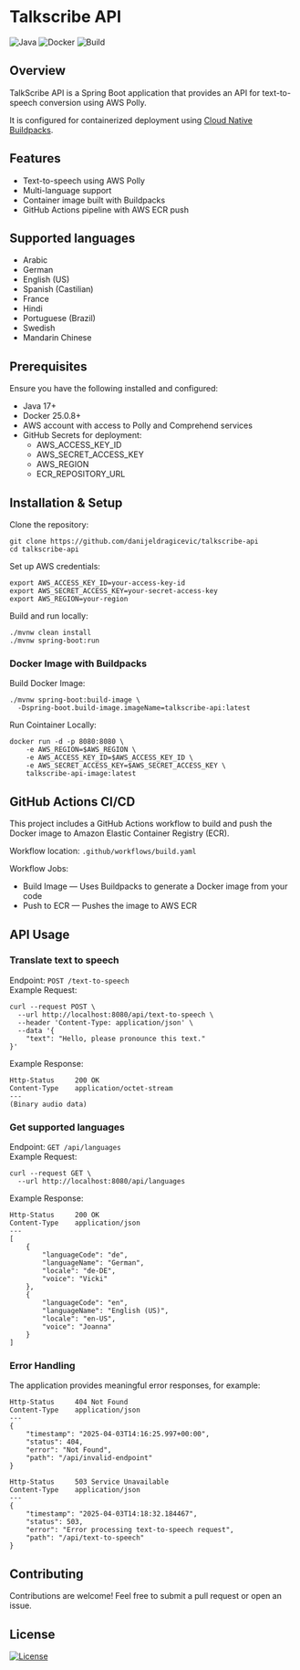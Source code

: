 # Talkscribe API
![Java](https://img.shields.io/badge/Java-17-blue)
![Docker](https://img.shields.io/badge/dockerized-yes-blue)
![Build](https://github.com/danijeldragicevic/talkscribe-api/actions/workflows/build.yaml/badge.svg)

## Overview
TalkScribe API is a Spring Boot application that provides an API for text-to-speech conversion using AWS Polly. <p> 
It is configured for containerized deployment using [Cloud Native Buildpacks](https://buildpacks.io/).

## Features
- Text-to-speech using AWS Polly
- Multi-language support
- Container image built with Buildpacks
- GitHub Actions pipeline with AWS ECR push

## Supported languages
- Arabic
- German
- English (US)
- Spanish (Castilian)
- France
- Hindi
- Portuguese (Brazil)
- Swedish
- Mandarin Chinese

## Prerequisites
Ensure you have the following installed and configured:
- Java 17+
- Docker 25.0.8+
- AWS account with access to Polly and Comprehend services
- GitHub Secrets for deployment:
  - AWS_ACCESS_KEY_ID 
  - AWS_SECRET_ACCESS_KEY 
  - AWS_REGION 
  - ECR_REPOSITORY_URL

## Installation & Setup
Clone the repository:
```commandline
git clone https://github.com/danijeldragicevic/talkscribe-api
cd talkscribe-api
```
Set up AWS credentials:
```commandline
export AWS_ACCESS_KEY_ID=your-access-key-id
export AWS_SECRET_ACCESS_KEY=your-secret-access-key
export AWS_REGION=your-region
```
Build and run locally:
```commandline
./mvnw clean install
./mvnw spring-boot:run
```
### Docker Image with Buildpacks
Build Docker Image:
```commandline
./mvnw spring-boot:build-image \
  -Dspring-boot.build-image.imageName=talkscribe-api:latest
```
Run Cointainer Locally:
```commandline
docker run -d -p 8080:8080 \ 
    -e AWS_REGION=$AWS_REGION \ 
    -e AWS_ACCESS_KEY_ID=$AWS_ACCESS_KEY_ID \ 
    -e AWS_SECRET_ACCESS_KEY=$AWS_SECRET_ACCESS_KEY \ 
    talkscribe-api-image:latest
```
## GitHub Actions CI/CD
This project includes a GitHub Actions workflow to build and push the Docker image to Amazon Elastic Container Registry (ECR). <p>
Workflow location: `.github/workflows/build.yaml`

Workflow Jobs:
- Build Image — Uses Buildpacks to generate a Docker image from your code
- Push to ECR — Pushes the image to AWS ECR

## API Usage
### Translate text to speech
Endpoint: `POST /text-to-speech` <br>
Example Request:    
```commandline
curl --request POST \
  --url http://localhost:8080/api/text-to-speech \
  --header 'Content-Type: application/json' \
  --data '{
	"text": "Hello, please pronounce this text."
}'
```
Example Response:
```commandline
Http-Status     200 OK
Content-Type    application/octet-stream
---
(Binary audio data)
```
### Get supported languages
Endpoint: `GET /api/languages` <br>
Example Request:
```commandline
curl --request GET \
  --url http://localhost:8080/api/languages
```
Example Response:
```commandline
Http-Status     200 OK
Content-Type    application/json
---
[
    {
        "languageCode": "de",
        "languageName": "German",
        "locale": "de-DE",
        "voice": "Vicki"
    },
    {
        "languageCode": "en",
        "languageName": "English (US)",
        "locale": "en-US",
        "voice": "Joanna"
    }
]
```
### Error Handling
The application provides meaningful error responses, for example:
```commandline
Http-Status     404 Not Found
Content-Type    application/json
---
{
    "timestamp": "2025-04-03T14:16:25.997+00:00",
    "status": 404,
    "error": "Not Found",
    "path": "/api/invalid-endpoint"
}
```
```commandline
Http-Status     503 Service Unavailable
Content-Type    application/json
---
{
    "timestamp": "2025-04-03T14:18:32.184467",
    "status": 503,
    "error": "Error processing text-to-speech request",
    "path": "/api/text-to-speech"
}
```
## Contributing
Contributions are welcome! Feel free to submit a pull request or open an issue.

## License
[![License](https://img.shields.io/badge/License-Apache_2.0-blue.svg)](https://opensource.org/licenses/Apache-2.0)
